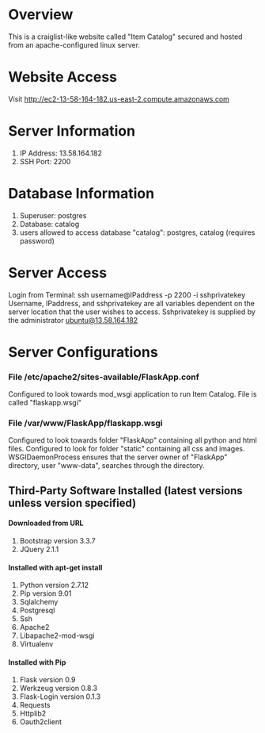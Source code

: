# Overview

This is a craiglist-like website called "Item Catalog" secured and hosted from an apache-configured linux server.

# Website Access 

Visit http://ec2-13-58-164-182.us-east-2.compute.amazonaws.com

# Server Information

1. IP Address: 13.58.164.182
2. SSH Port: 2200

# Database Information

1. Superuser: postgres
2. Database: catalog
3. users allowed to access database "catalog": postgres, catalog (requires password)

# Server Access

Login from Terminal: ssh username@IPaddress -p 2200 -i sshprivatekey
Username, IPaddress, and sshprivatekey are all variables dependent on the server location that the user wishes to access. 
Sshprivatekey is supplied by the administrator ubuntu@13.58.164.182

# Server Configurations

###	File /etc/apache2/sites-available/FlaskApp.conf
	
Configured to look towards mod_wsgi application to run Item Catalog.
File is called "flaskapp.wsgi"

###	File /var/www/FlaskApp/flaskapp.wsgi
	
Configured to look towards folder "FlaskApp" containing all python and html files.
Configured to look for folder "static" containing all css and images.
WSGIDaemonProcess ensures that the server owner of "FlaskApp" directory, user "www-data", searches through the directory.

## Third-Party Software Installed (latest versions unless version specified)

####	Downloaded from URL
	
1. Bootstrap version 3.3.7
2. JQuery 2.1.1

#### 	Installed with apt-get install
	
1. Python version 2.7.12
2. Pip version 9.01
3. Sqlalchemy
4. Postgresql
5. Ssh
6. Apache2
7. Libapache2-mod-wsgi
8. Virtualenv

####	Installed with Pip
	
1. Flask version 0.9
2. Werkzeug version 0.8.3
3. Flask-Login version 0.1.3
4. Requests
5. Httplib2
6. Oauth2client
	

